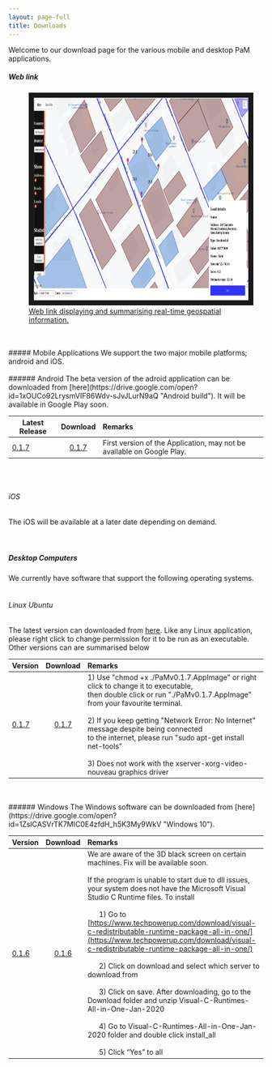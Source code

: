 ```yaml
---
layout: page-full
title: Downloads
---
```

Welcome to our download page for the various mobile and desktop PaM applications.

##### Web link
<figure>
<a href="https://maps.pamgis.com/pam_2dmaps.html
" target="_blank"><img src="/media/compressed/weblink.png" 
alt="IMAGE ALT TEXT HERE" width="600" height="400" border="10" />
 <figcaption>
 Web link displaying and summarising real-time geospatial information.
 </figcaption></a>
</figure>

<br/>
<br/>
##### Mobile Applications
We support the two major mobile platforms; android and iOS. 
<br/>
<br/>
###### Android
The beta version of the adroid application can be downloaded from [here](https://drive.google.com/open?id=1xOUCo92LrysmVIF86Wdv-sJvJLurN9aQ "Android build"). It will be available in Google Play soon. 


| Latest Release        | Download     | Remarks  |
| ------------- |:-------------:| :-----|
| [0.1.7](https://drive.google.com/open?id=1xOUCo92LrysmVIF86Wdv-sJvJLurN9aQ "v0.1.7")      | [0.1.7](https://drive.google.com/open?id=1xOUCo92LrysmVIF86Wdv-sJvJLurN9aQ "v0.1.7") | First version of the Application, may not be available on Google Play. |


<br/>
<br/>

###### iOS
The iOS will be available at a later date depending on demand.
<br/>
<br/>
<br/>
##### Desktop Computers
We currently have software that support the following operating systems.
<br/>
<br/>
###### Linux Ubuntu
The latest version can downloaded from [here](https://maps.pamgis.com/executables/Linux/PAMv0.1.7.AppImage "Linux build"). Like any Linux application, please right click to change permission for it to be run as an executable. Other versions can are summarised below

| Version        | Download     | Remarks  |
| ------------- |:-------------:| :-----|
| [0.1.7](https://maps.pamgis.com/executables/Linux/PAMv0.1.7.AppImage "v0.1.7")      | [0.1.7](https://maps.pamgis.com/executables/Linux/PAMv0.1.7.AppImage "v0.1.7") | 1) Use "chmod +x ./PaMv0.1.7.AppImage" or right click to change it to executable,<br/> then double click or run "./PaMv0.1.7.AppImage" from your favourite terminal. <br/><br/> 2) If you keep getting "Network Error: No Internet" message despite being connected  <br/>to the internet, please run "sudo apt-get install net-tools" <br/><br/> 3) Does not work with the xserver-xorg-video-nouveau graphics driver|

<br/>
<br/>
###### Windows
The Windows software can be downloaded from [here](https://drive.google.com/open?id=1ZslCASVrTK7MIC0E4zfdH_h5K3My9WkV "Windows 10").


| Version        | Download     | Remarks  |
| ------------- |:-------------:| :-----|
| [0.1.6](https://drive.google.com/open?id=1ZslCASVrTK7MIC0E4zfdH_h5K3My9WkV "v0.1.6")      | [0.1.6](https://drive.google.com/open?id=1ZslCASVrTK7MIC0E4zfdH_h5K3My9WkV "v0.1.6")  | We are aware of the 3D black screen on certain machines. Fix will be available soon. <br/><br/>If the program is unable to start due to dll issues, your system does not have the Microsoft Visual Studio C Runtime files. To install <br/><br/> &nbsp;&nbsp;&nbsp;&nbsp;&nbsp;&nbsp;1) Go to [https://www.techpowerup.com/download/visual-c-redistributable-runtime-package-all-in-one/](https://www.techpowerup.com/download/visual-c-redistributable-runtime-package-all-in-one/) <br/><br/> &nbsp;&nbsp;&nbsp;&nbsp;&nbsp;&nbsp;2) Click on download and select which server to download from <br/><br/> &nbsp;&nbsp;&nbsp;&nbsp;&nbsp;&nbsp;3) Click on save. After downloading, go to the Download folder and unzip Visual-C-Runtimes-All-in-One-Jan-2020 <br/><br/> &nbsp;&nbsp;&nbsp;&nbsp;&nbsp;&nbsp;4) Go to Visual-C-Runtimes-All-in-One-Jan-2020 folder and double click install_all <br/><br/> &nbsp;&nbsp;&nbsp;&nbsp;&nbsp;&nbsp;5) Click “Yes” to all|
